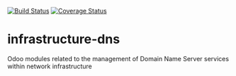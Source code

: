[![Build Status](https://travis-ci.org/noahzaozao/infrastructure-dns.svg?branch=8.0)](https://travis-ci.org/noahzaozao/infrastructure-dns)
[![Coverage Status](https://coveralls.io/repos/noahzaozao/infrastructure-dns/badge.svg?branch=8.0&service=github)](https://coveralls.io/github/noahzaozao/infrastructure-dns?branch=8.0)

# infrastructure-dns
Odoo modules related to the management of Domain Name Server services within network infrastructure
